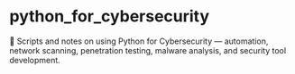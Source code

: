 # python_for_cybersecurity
🐍 Scripts and notes on using Python for Cybersecurity — automation, network scanning, penetration testing, malware analysis, and security tool development.
